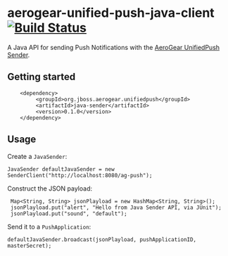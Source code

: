 # aerogear-unified-push-java-client [![Build Status](https://travis-ci.org/aerogear/aerogear-unified-push-java-client.png)](https://travis-ci.org/aerogear/aerogear-unified-push-java-client)


A Java API for sending Push Notifications with the [AeroGear UnifiedPush Sender](https://github.com/aerogear/aerogear-unified-push-server).

## Getting started

        <dependency>
             <groupId>org.jboss.aerogear.unifiedpush</groupId>
             <artifactId>java-sender</artifactId>
             <version>0.1.0</version>
        </dependency>

## Usage

Create a ```JavaSender```:

    JavaSender defaultJavaSender = new SenderClient("http://localhost:8080/ag-push");


Construct the JSON payload:

     Map<String, String> jsonPlayload = new HashMap<String, String>();
     jsonPlayload.put("alert", "Hello from Java Sender API, via JUnit");
     jsonPlayload.put("sound", "default");

Send it to a ```PushApplication```:

    defaultJavaSender.broadcast(jsonPlayload, pushApplicationID, masterSecret);
        
        



